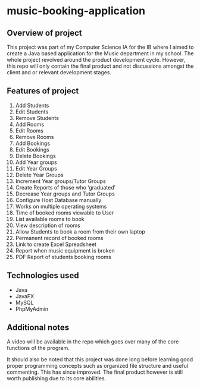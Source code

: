 # music-booking-application

## Overview of project
This project was part of my Computer Science IA for the IB where I aimed to create a Java based application for the Music department in my school. The whole project revolved around the product development cycle. However, this repo will only contain the final product and not discussions amongst the client and or relevant development stages.

## Features of project
1)	Add Students
2)	Edit Students
3)	Remove Students
4)	Add Rooms
5)	Edit Rooms
6)	Remove Rooms
7)	Add Bookings
8)	Edit Bookings
9)	Delete Bookings
10)	Add Year groups
11)	Edit Year Groups
12)	Delete Year Groups
13)	Increment Year groups/Tutor Groups
14)	Create Reports of those who ‘graduated’
15)	Decrease Year groups and Tutor Groups
16)	Configure Host Database manually
17)	Works on multiple operating systems 
18)	Time of booked rooms viewable to User
19)	List available rooms to book
20)	View description of rooms 
21)	Allow Students to book a room from their own laptop 
22)	Permanent record of booked rooms
23)	Link to create Excel Spreadsheet 
24)	Report when music equipment is broken
25)	PDF Report of students booking rooms

## Technologies used
- Java
- JavaFX
- MySQL
- PhpMyAdmin

## Additional notes
A video will be available in the repo which goes over many of the core functions of the program. 

It should also be noted that this project was done long before learning good proper programming concepts such as organized file structure and useful commenting. This has since improved. The final product however is still worth publishing due to its core abilities.
